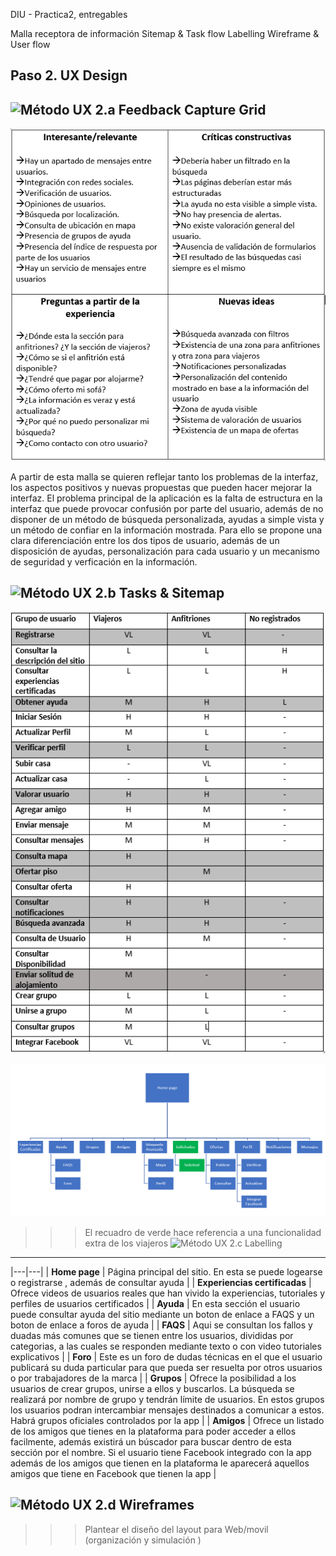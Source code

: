 DIU - Practica2, entregables

Malla receptora de información 
Sitemap & Task flow 
Labelling 
Wireframe & User flow 
## Paso 2. UX Design  


![Método UX](../img/feedback-capture-grid.png) 2.a Feedback Capture Grid
----


 ![feedback grid](https://github.com/migueg/DIU20/blob/master/P2/Feedbackgrid.PNG)
  
  
 A partir de esta malla se quieren reflejar tanto los problemas de la interfaz, los aspectos positivos 
 y nuevas propuestas que pueden hacer mejorar la interfaz. El problema principal de la aplicación es la 
 falta de estructura en la interfaz que puede provocar confusión por parte del usuario, además de no disponer
 de un método de búsqueda personalizada, ayudas a simple vista y un método de confiar en la información mostrada.
 Para ello se propone una clara diferenciación entre los dos tipos de usuario, además de un disposición de ayudas, 
 personalización para cada usuario y un mecanismo de seguridad y verficación en la información.


![Método UX](../img/Sitemap.png) 2.b Tasks & Sitemap 
-----
![usertaskmatrix](https://github.com/migueg/DIU20/blob/master/P2/UserTaskmatrix.PNG)

![sitemap](https://github.com/migueg/DIU20/blob/master/P2/sitemap.PNG)
>>>El recuadro de verde hace referencia a una funcionalidad extra de los viajeros
![Método UX](../img/labelling.png) 2.c Labelling 
----

|---|---|
| **Home page**                  | Página principal del sitio. En esta se puede logearse o registrarse , además de consultar ayuda  |
| **Experiencias certificadas**  | Ofrece videos de usuarios reales que han vivido la experiencias, tutoriales y perfiles de usuarios certificados |
| **Ayuda**                      | En esta sección el usuario puede consultar ayuda del sitio mediante un boton de enlace a FAQS y un boton de enlace a foros de ayuda  |
| **FAQS**                       | Aqui se consultan los fallos y duadas más comunes que se tienen entre los usuarios, divididas por categorias, a las cuales se responden mediante texto o con video tutoriales explicativos  |
| **Foro**                       | Este es un foro de dudas técnicas en el que el usuario publicará su duda particular para que pueda ser resuelta por otros usuarios o por trabajadores de la marca   |
| **Grupos**                     | Ofrece la posibilidad a los usuarios de crear grupos, unirse a ellos y buscarlos. La búsqueda se realizará por nombre de grupo y tendrán límite de usuarios. En estos grupos los usuarios podran intercambiar mensajes destinados a comunicar a estos. Habrá grupos oficiales controlados por la app   |
| **Amigos**                     |  Ofrece un listado de los amigos que tienes en la plataforma para poder acceder a ellos facilmente, además existirá un búscador para buscar dentro de esta sección por el nombre. Si el usuario tiene Facebook integrado con la app además de los amigos que tienen en la plataforma le aparecerá aquellos amigos que tiene en Facebook que tienen la app |



![Método UX](../img/Wireframes.png) 2.d Wireframes
-----

>>> Plantear el  diseño del layout para Web/movil (organización y simulación ) 

